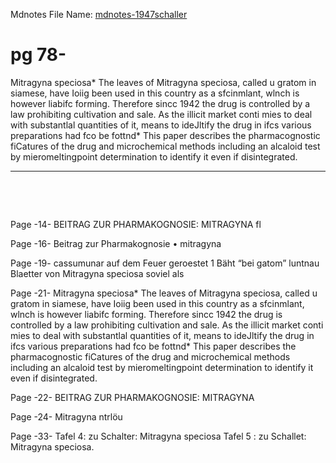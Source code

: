  Mdnotes File Name: [mdnotes-1947schaller](mdnotes-1947schaller)

# pg 78-

Mitragyna speciosa* The leaves of Mitragyna speciosa, called u gratom in siamese, have Ioiig been used in this country as a sfcinmlant, wlnch is however liabifc forming. Therefore sincc 1942 the drug is controlled by a law prohibiting cultivation and sale. As the illicit market conti mies to deal with substantlal quantities of it, means to ideJltify the drug in ifcs various preparations had fco be fottnd* This paper describes the pharmacognostic fiCatures of the drug and microchemical methods including an alcaloid test by mieromeltingpoint determination to identify it even if disintegrated.

----

 

 


 
Page -14-
BEITRAG ZUR PHARMAKOGNOSIE: MITRAGYNA fl

 
Page -16-
Beitrag zur Pharmakognosie • mitragyna

 
Page -19-
cassumunar auf dem Feuer geroestet 1 Bäht “bei gatom” luntnau Blaetter von Mitragyna speciosa soviel als

 
Page -21-
Mitragyna speciosa* The leaves of Mitragyna speciosa, called u gratom in siamese, have Ioiig been used in this country as a sfcinmlant, wlnch is however liabifc forming. Therefore sincc 1942 the drug is controlled by a law prohibiting cultivation and sale. As the illicit market conti mies to deal with substantlal quantities of it, means to ideJltify the drug in ifcs various preparations had fco be fottnd* This paper describes the pharmacognostic fiCatures of the drug and microchemical methods including an alcaloid test by mieromeltingpoint determination to identify it even if disintegrated.

 
Page -22-
BEITRAG ZUR PHARMAKOGNOSIE: MITRAGYNA

 
Page -24-
Mitragyna ntrlöu

 
Page -33-
Tafel 4: zu Schalter: Mitragyna speciosa Tafel 5 : zu Schallet: Mitragyna speciosa.



 


